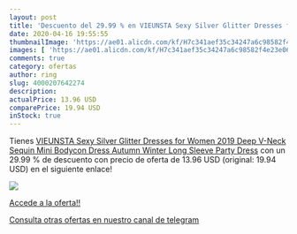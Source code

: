 ```yaml
---
layout: post
title: 'Descuento del 29.99 % en VIEUNSTA Sexy Silver Glitter Dresses for'
date: 2020-04-16 19:55:55
thumbnailImage: 'https://ae01.alicdn.com/kf/H7c341aef35c34247a6c98582f4e23e06W/VIEUNSTA-Sexy-Silver-Glitter-Dresses-for-Women-2019-Deep-V-Neck-Sequin-Mini-Bodycon-Dress-Autumn.jpg_350x350._SL200_.jpg'
images: [ 'https://ae01.alicdn.com/kf/H7c341aef35c34247a6c98582f4e23e06W/VIEUNSTA-Sexy-Silver-Glitter-Dresses-for-Women-2019-Deep-V-Neck-Sequin-Mini-Bodycon-Dress-Autumn.jpg_350x350._SL200_.jpg' ]
comments: true
category: ofertas
author: ring
slug: 4000207642274
description:
actualPrice: 13.96 USD
comparePrice: 19.94 USD
inStock: true
---
```


Tienes [VIEUNSTA Sexy Silver Glitter Dresses for Women 2019 Deep V-Neck Sequin Mini Bodycon Dress Autumn Winter Long Sleeve Party Dress](https://www.amazon.com/dp/4000207642274/?tag=redken08-20) con un 29.99 % de descuento con precio de oferta de 13.96 USD (original: 19.94 USD) en el siguiente enlace!

[![](https://ae01.alicdn.com/kf/H7c341aef35c34247a6c98582f4e23e06W/VIEUNSTA-Sexy-Silver-Glitter-Dresses-for-Women-2019-Deep-V-Neck-Sequin-Mini-Bodycon-Dress-Autumn.jpg_350x350._SL200_.jpg)](https://www.amazon.com/dp/4000207642274/?tag=redken08-20)

[Accede a la oferta!!](https://www.amazon.com/dp/4000207642274/?tag=redken08-20)

[Consulta otras ofertas en nuestro canal de telegram](https://t.me/s/ofertas25)
